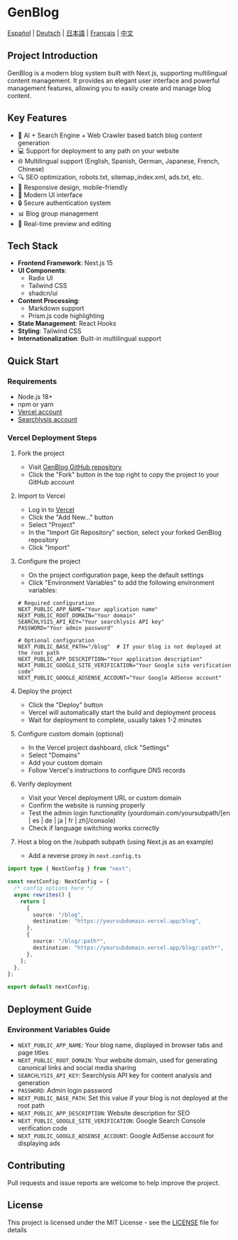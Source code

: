 # GenBlog

[Español](docs/README-es.md) | [Deutsch](docs/README-de.md) | [日本語](docs/README-ja.md) | [Français](docs/README-fr.md) | [中文](docs/README-zh.md)

## Project Introduction

GenBlog is a modern blog system built with Next.js, supporting multilingual content management. It provides an elegant user interface and powerful management features, allowing you to easily create and manage blog content.

## Key Features

- 📝 AI + Search Engine + Web Crawler based batch blog content generation
- 💻 Support for deployment to any path on your website
- 🌐 Multilingual support (English, Spanish, German, Japanese, French, Chinese)
- 🔍 SEO optimization, robots.txt, sitemap_index.xml, ads.txt, etc.
- 📱 Responsive design, mobile-friendly
- 🎨 Modern UI interface
- 🔒 Secure authentication system
- 📊 Blog group management
- 🔄 Real-time preview and editing

## Tech Stack

- **Frontend Framework**: Next.js 15
- **UI Components**:
  - Radix UI
  - Tailwind CSS
  - shadcn/ui
- **Content Processing**:
  - Markdown support
  - Prism.js code highlighting
- **State Management**: React Hooks
- **Styling**: Tailwind CSS
- **Internationalization**: Built-in multilingual support

## Quick Start

### Requirements

- Node.js 18+
- npm or yarn
- [Vercel account](https://vercel.com)
- [Searchlysis account](https://searchlysis.com)

### Vercel Deployment Steps

1. Fork the project

   - Visit [GenBlog GitHub repository](https://github.com/nohsueh/genblog)
   - Click the "Fork" button in the top right to copy the project to your GitHub account

2. Import to Vercel

   - Log in to [Vercel](https://vercel.com)
   - Click the "Add New..." button
   - Select "Project"
   - In the "Import Git Repository" section, select your forked GenBlog repository
   - Click "Import"

3. Configure the project

   - On the project configuration page, keep the default settings
   - Click "Environment Variables" to add the following environment variables:

   ```env
   # Required configuration
   NEXT_PUBLIC_APP_NAME="Your application name"
   NEXT_PUBLIC_ROOT_DOMAIN="Your domain"
   SEARCHLYSIS_API_KEY="Your searchlysis API key"
   PASSWORD="Your admin password"

   # Optional configuration
   NEXT_PUBLIC_BASE_PATH="/blog"  # If your blog is not deployed at the root path
   NEXT_PUBLIC_APP_DESCRIPTION="Your application description"
   NEXT_PUBLIC_GOOGLE_SITE_VERIFICATION="Your Google site verification code"
   NEXT_PUBLIC_GOOGLE_ADSENSE_ACCOUNT="Your Google AdSense account"
   ```

4. Deploy the project

   - Click the "Deploy" button
   - Vercel will automatically start the build and deployment process
   - Wait for deployment to complete, usually takes 1-2 minutes

5. Configure custom domain (optional)

   - In the Vercel project dashboard, click "Settings"
   - Select "Domains"
   - Add your custom domain
   - Follow Vercel's instructions to configure DNS records

6. Verify deployment

   - Visit your Vercel deployment URL or custom domain
   - Confirm the website is running properly
   - Test the admin login functionality (yourdomain.com/yoursubpath/[en | es | de | ja | fr | zh]/console)
   - Check if language switching works correctly

7. Host a blog on the /subpath subpath (using Next.js as an example)
   - Add a reverse proxy in `next.config.ts`

```ts next.config.ts
import type { NextConfig } from "next";

const nextConfig: NextConfig = {
  /* config options here */
  async rewrites() {
    return [
      {
        source: "/blog",
        destination: "https://yoursubdomain.vercel.app/blog",
      },
      {
        source: "/blog/:path*",
        destination: "https://yoursubdomain.vercel.app/blog/:path*",
      },
    ];
  },
};

export default nextConfig;
```

## Deployment Guide

### Environment Variables Guide

- `NEXT_PUBLIC_APP_NAME`: Your blog name, displayed in browser tabs and page titles
- `NEXT_PUBLIC_ROOT_DOMAIN`: Your website domain, used for generating canonical links and social media sharing
- `SEARCHLYSIS_API_KEY`: Searchlysis API key for content analysis and generation
- `PASSWORD`: Admin login password
- `NEXT_PUBLIC_BASE_PATH`: Set this value if your blog is not deployed at the root path
- `NEXT_PUBLIC_APP_DESCRIPTION`: Website description for SEO
- `NEXT_PUBLIC_GOOGLE_SITE_VERIFICATION`: Google Search Console verification code
- `NEXT_PUBLIC_GOOGLE_ADSENSE_ACCOUNT`: Google AdSense account for displaying ads

## Contributing

Pull requests and issue reports are welcome to help improve the project.

## License

This project is licensed under the MIT License - see the [LICENSE](LICENSE) file for details
